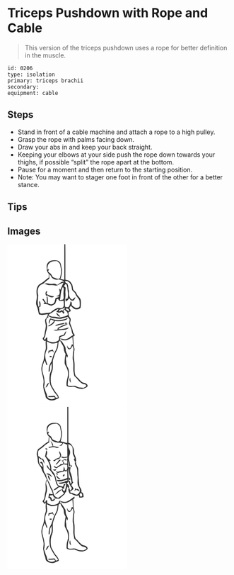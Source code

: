 # Triceps Pushdown with Rope and Cable
> This version of the triceps pushdown uses a rope for better definition in the muscle.

``` 
id: 0206 
type: isolation 
primary: triceps brachii 
secondary:  
equipment: cable 
``` 

## Steps

 - Stand in front of a cable machine and attach a rope to a high pulley.
 - Grasp the rope with palms facing down.
 - Draw your abs in and keep your back straight.
 - Keeping your elbows at your side push the rope down towards your thighs, if possible “split” the rope apart at the bottom.
 - Pause for a moment and then return to the starting position.
 - Note: You may want to stager one foot in front of the other for a better stance.

## Tips


## Images

<svg width="203pt" height="275pt" viewBox="0 0 203 275" xmlns="http://www.w3.org/2000/svg">
  <g fill="#FFF">
    <path d="M0 0h96.63c-.06 20.05.09 40.11-.08 60.16-2.21-.46-4.4-.98-6.57-1.59 1.83-4.29 2.43-8.98 2.8-13.59-.23-3.78-1.55-7.39-2.12-11.13-.61-3.59-4.07-6.24-7.6-6.47-4.82-.49-10.57-.47-13.97 3.57-3.39 3.48-2.63 8.67-2 13.03.23 2.48 1.84 4.45 3.25 6.38-.05 1.98-.09 3.96-.11 5.94-4.86 3.12-8.52 7.9-13.91 10.21-7.02 3.45-7.65 12.7-6.52 19.51 1.37 5.91-2.96 11.87-.35 17.63 2.25 4.7 2.59 9.95 4.04 14.89 4.76 2.22 10.17.39 15.08-.25.03 3.86-2.84 6.54-4.56 9.7-.45 3.71 1.35 7.24 1.14 10.96-.2 4.8-2.05 9.35-2.29 14.16-.04 2.61-2.07 4.48-3.09 6.73.96 1.99 2.98 5.42 5.51 3.36-1.23 5.65 1.2 11.56-1.08 17.03-1.72 4.71-1.63 9.78-2.41 14.68-1.42 5.32-3.93 10.45-4.14 16.04.11 8.18 4.75 15.8 3.53 24.09-1.11 6.39.53 12.92 2.8 18.88.91 2.44.4 5.71 2.93 7.25 4.2 3.85 10.87 4.17 15.68 1.31 1.65-.66 3.28-1.36 4.87-2.13-.59-5.96-6-9.38-8.51-14.41-1.92-3.53-4.61-6.83-5.04-10.97-.9-6.49-.55-13.39 1.9-19.53 2.89-6.84-.25-14.52 2.18-21.48 1.52-4.59 2.77-9.37 5.36-13.51 2.66-4.38 3.03-9.64 3.3-14.62.86-.95 1.71-1.9 2.57-2.84 1.66 3.94 4.6 7.21 6.16 11.16.33 4.18 1.04 8.33 3.4 11.91-1.16 5.15-1.9 10.45-1.59 15.74 1.29 4.57 4.7 8.31 5.32 13.11 2.04 8.39-3.46 16.26-2.04 24.69 2.89 1.84 6.27 2.55 9.64 1.75 5.02-1.17 8.85 3.59 13.84 3.19 3.65.94 7.19-.61 10.31-2.38 1.48-.89 2.73-3.2 1.07-4.53-1.11-2-3.26-2.82-5.41-3.14-3.82-.63-6.33-3.84-8.78-6.53-1.71-1.98-3.91-3.48-5.58-5.49-2.94-8.13-.52-16.93-2.13-25.28-1.21-5.99-.98-12.23.33-18.19.65-3.03-1.52-5.72-1.48-8.72.06-4.67-.15-9.34-.86-13.95.88-.46 1.76-.91 2.64-1.36-.06-.57-.19-1.69-.25-2.25-1.2-1.46-2.44-2.99-2.62-4.94-.72-4.98-3.36-9.36-4.77-14.13-.07-2.56 1.55-5.05.79-7.64-.7-1.58-1.95-2.83-2.79-4.33-.71-2.09-.62-4.35-.75-6.52 1.3-.69 2.61-1.36 3.85-2.14-.06-1.9-1.58-3.33-2.44-4.92.79-1.35 1.58-2.7 2.36-4.05 2.65 2.23 4.77 5.66 8.54 5.98 2.93.79 6.31-.45 8.24-2.73.47-4.67.77-9.5-.08-14.13-1.87-3.53-5.41-5.89-6.9-9.67-.98-2.74-3.51-4.29-5.37-6.35-1.15-3.36-.67-7.24-2.72-10.29-1.33-1.89-2.72-3.86-4.69-5.13-1.92-.91-4.06-1.15-6.08-1.69-.08-20.02.15-40.03-.11-60.04H203v275H0V0z"/>
    <path d="M71.48 31.6c3.5-3.1 8.43-3.13 12.84-3.01 2.2 1.79 4.83 3.63 5.3 6.66.6 4.22 2.17 8.43 1.44 12.75-.45 3.22-1 6.45-2.13 9.51-.73.32-2.2.96-2.93 1.27-2.87-.96-5.83-1.76-8.52-3.16-1.83-1.33-2.31-3.66-3.53-5.43-1.65-1.3-3.4-2.47-4.9-3.95.16-1.38 2.02-3 .94-4.32-.53.18-1.59.54-2.12.73.01-3.9.29-8.42 3.61-11.05z"/>
    <path d="M71.16 50.42c2.38 1.63 2.9 4.68 4.8 6.7 3.18 2.2 7.22 3.92 11.04 2.34 3.54.99 7.3 1.81 10.33 3.98-5.5-1.51-8.8 3.34-13.06 5.51-1.97-1.92-4.63-2.67-7.3-1.95-4.66.98-9.69-2.47-14.02.13 2.03.4 4.03.94 5.88 1.89 4.41.57 9.09-.48 13.29 1.16 1.5-.42 3.15-.57 4.43-1.56 2.62-1.99 5.93-2.65 8.87-4.01-2.27 3.88-3.49 8.27-5.41 12.32-.54-.53-1.62-1.59-2.16-2.11-.04 3.06 1.63 6.03.51 9.09-.09 2.98-3.61 3.02-5.62 4.11 1.92.09 3.84.22 5.75.38-1.97 1.49-4.43 2.02-6.76 2.68-1.25 3.43-1.01 8.21-4.85 9.92-2.92 1.74-5.99-.06-8.59-1.49.79-3.76.34-7.64-.53-11.34-1.12.44-1.44 1.31-.97 2.62.07 3.17.88 6.61-.77 9.53-1.48-2.86-2.95-5.76-5.19-8.12-.49.42-.98.83-1.47 1.25 1.44 1.68 2.74 3.48 3.76 5.46-.47.56-1.41 1.67-1.88 2.23 2.24.17 4.51.13 6.74.48 2.24.95 4.45 1.97 6.83 2.52 2.01-1.08 4.26-1.79 6.05-3.22 1.07-1.62 1.5-3.54 1.88-5.42h.98c-.2-.48-.58-1.42-.77-1.89.81-.3 2.45-.9 3.26-1.2.39 1.02.83 2.01 1.35 2.97 2.59.58 5.27.32 7.9.23-.14 3.88 1.83 9.1-1.93 11.82-2.76 2.31-6.33-.95-9.26.79-3.96 1.73-7.81 3.91-10.83 7.06-5.45 1.04-11 1.42-16.49 2.18-3.9-1.76-2.38-7.18-3.6-10.54.88-.54 1.8-1.02 2.72-1.48.24-3.29.75-7.08-2.08-9.46-.68 3.37 2.07 7.18-.94 9.9-3.1-6.14-.8-13.3-.83-19.81-1.44-4.23-1.33-8.89.66-12.93 1.39-3.87 5.52-5.36 8.91-6.99 2.46-3.48 6.53-5.21 9.43-8.25-.03-2.5-.06-4.99-.06-7.48m-5.07 37.34c.39-.51.79-1.03 1.19-1.54 3.44 2.11 8.35 5.91 12 2.12-4.58-.57-9.4-1.72-13.24-4.26.71-1.63 1.25-3.33 1.54-5.09-3.86 1.39-3.28 5.93-1.49 8.77z"/>
    <path d="M98.11 62.16c4.88-.43 8.2 3.41 10.15 7.37.89 2.71.9 5.64 1.78 8.36 1.67 2.25 4.49 3.61 5.43 6.38 1.23 4.21 5.11 6.8 6.8 10.75.53 3.47.66 7.07.22 10.56-1.91 2.44-5.73 2.83-8.33 1.3-1.75-1.05-3.3-2.4-4.92-3.63-.07-2.3.57-5.49-2.26-6.4.1 3.2-1.29 6.06-2.57 8.91-2.19 1.3-4.6.7-6.81-.21.35-4.36-.55-8.77.31-13.09.55-3.13.92-6.32.54-9.49-.46-3.26.73-6.5.27-9.76-.87-.77-1.78-1.49-2.74-2.15.88-1.3 1.34-3.06 2.87-3.79 2.27.55 2.11 3.46 2.76 5.26.53 6.47 2.23 13.08.44 19.5-.85.08-2.56.25-3.41.34.06 1.5.11 3.01.16 4.52 2.4-1.36 4.67-3.03 5.78-5.65 1.81 2.48 4.12 4.88 7.52 4.14 1.27-1.81 3.18-3.4 3.19-5.81-1.94 1.2-3.6 2.77-5.3 4.28-5.24-2.83-6.4-9.4-5.39-14.8-2-4.12-.66-9.02-3.24-12.99-2.34-.14-3.4-1.57-3.25-3.9zM94.07 72.44c2.71 2.52.96 6.29 1.11 9.48-.46 3.87 1.26 7.95-.65 11.59-1.8.34-3.59.76-5.38 1.17 1.67-7.4.99-15.48 4.92-22.24zM88.69 110.67c3.31-.77 6.45-2.04 9.28-3.93-.54 1.27-1.18 2.51-1.6 3.83 3.16 2.18 7.14 4.82 5.97 9.34-3.94 2.66-8.8 3.05-13.34 4-3.7-.07-7.27-1.46-11.01-1.3-3.16.28-5.82-1.61-8.63-2.69 2.47-2.22 5.7-3.3 8.21-5.47 2.62-2.19 5.69-3.75 8.85-5.03-.39 2.14-1.58 3.56-3.58 4.26 2.74 2.41 6.79 2.76 9.62.31.9 1.28 1.78 2.57 2.59 3.91a574.9 574.9 0 0 0 1.9-3.38c-.37 0-1.1-.01-1.46-.01-.16-1.79-.31-3.58-.52-5.37-.31.96-.94 2.88-1.26 3.84l-1.62-1.81c-1.37 1.46-2.95 2.73-5.08 2.61.52-1.06 1.01-2.14 1.68-3.11m-5.74 4.92c.2 3.61 3.29 7.22 7.1 7.07-2.37-2.36-4.67-4.78-7.1-7.07z"/>
    <path d="M99.35 108.76c.51-.03 1.54-.09 2.06-.13 2.25.8 4.3 2.52 2.99 5.14-1.66-1.18-3.34-2.31-5.04-3.42 0-.4-.01-1.19-.01-1.59zM92 125.81c3.43-.99 6.94-1.74 10.3-2.98 1.03 1.4 2.33 2.63 3.11 4.2.54 2.37-.71 4.64-.93 6.97.79 2.6 2.11 5.01 3.1 7.54 1.91 3.91 1.05 8.86 4.39 12.09-4.11 1.5-6.85 5.29-11.05 6.6-3.88 1.8-7.9-.56-11.83-.81.66-3.79 4.79-3.59 7.54-4.87 1.76-2.17 2.68-4.91 3.21-7.62-1.93 1.74-3.22 4.02-4.28 6.37-2.45.51-4.95.99-7.17 2.22-1.34 2.3.22 5.86-2.21 7.68-5.53 4.04-12.95 3.18-18.56-.24-.01-1.78.03-3.56.01-5.34-2.52.04-2.77 2.78-3.84 4.48l-1.8-2.4c2.52-3.46 2.74-7.75 3.58-11.78 2.3-5.34 2-11.48.37-16.96-.77-2.28.59-4.49 1.2-6.62.6-.02 1.8-.05 2.4-.07-.12-.73-.35-2.19-.46-2.91 2.72 1.58 5.48 3.54 8.79 3.44 4.74-.02 9.39 2.28 14.13 1.01m-4.93 2.67c-5 .31-9.71-1.56-14.45-2.82-1.38 2.92-3.59 6.29-1.63 9.47.51-2.73 1.29-5.4 2.53-7.89 1.88.69 3.75 1.4 5.59 2.21-1.84 4.19-5.79 6.53-9.72 8.42.17.33.52.99.69 1.31 4.23-2.01 9.35-4.14 10.27-9.35 6.56 1.17 13.38.41 19.55-2.08 1.41-.54 1.88-2.15 2.75-3.22-4.7 2.72-10.22 3.69-15.58 3.95m-3.76 7.91c-1.06.34-1.65 1.35-2.43 2.07 4.97-.92 9.74-2.83 14.8-3.19.28-.52.84-1.54 1.12-2.05-4.58.65-9.14 1.58-13.49 3.17m13.86-2.19c1.3.53 3.72.79 4.52-.53-1.01-.95-4.66-1.44-4.52.53m-11.64 7.43c-.23.95-.45 1.91-.66 2.87-2.18.13-4.35.36-6.5.69 3.86 2.46 8.4-.13 12.57-.05 4.54-.44 10.42.3 13.28-4.09-5.76 1.91-12.02 2.82-17.97 2.73 4.12-4.84 11.59-4.9 16.31-9.01-6.16.88-11.66 3.91-17.03 6.86z"/>
    <path d="M89.79 160.04c6.34 5.46 15.15 1.33 20.6-3.36.41 4.39.6 8.8.66 13.21-.44-.11-1.34-.33-1.79-.43-.8 2.39-1.14 5.39-3.4 6.92-2.76-.53-3.73-3.41-4.95-5.56.49 2.54.78 6.61 4.05 7.01 3.03-.35 4.16-3.52 5.57-5.73 2.42 3.6 1.67 7.85.59 11.75.06 4.41-1.03 8.89.15 13.23 1.44 5.91.26 12.03.79 18.01.43 2.72 1.07 5.41 1.5 8.13 6.15 4.78 9.87 13.88 18.74 13.96.66.9 1.46 1.72 1.83 2.8-1.58 1.14-3.19 2.31-5.04 2.97-2.67.01-5.33-.34-7.98-.6-3.15-1.37-6.28-3.26-9.88-2.58-2.88-.17-7.13 1.53-8.83-1.64.23-4.31.03-8.88 1.91-12.87-.36-5.72 1.15-12.03-2.04-17.19-2.41-3.62-2.19-8.08-2.92-12.2-.45-2.49.15-4.95 1.17-7.21l.77 3.47c.35-.8 1.07-2.4 1.42-3.2-1.2-3.65-3.86-6.89-3.74-10.91.16-4.26-2.74-7.59-4.82-11.02-1.16-1.99-2.85-3.6-4.95-4.57l.59-2.39m18.09 74.26c-.64-2.77-1.08-5.57-1.31-8.4-2.01 2.67-1.32 6.41 1.31 8.4zM66.77 164.54c2.67 1.16 5.17 2.84 8.06 3.41 3.55.29 7.02-.75 10.45-1.52-.52 4.3-1.07 8.75-3.03 12.67-3.8 5.85-5.32 12.76-7.5 19.31-3.62 5.21-5.37 11.7-4.51 18.01 2.26-1.37 1.47-4.31 1.82-6.5-.03-3.03 1.32-5.83 2.78-8.4.19 2.81.58 5.63.31 8.45-.33 3.91-2.91 7.18-3.35 11.06-.83 6.62-.73 13.72 2.21 19.85 2 3.14 3.69 6.48 5.65 9.65 2.52 2.6 4.68 5.52 6.46 8.68-1.29.32-2.57.63-3.85.95-.94-1.23-1.2-3.82-3.22-3.66-3.03.4-6.07.69-9.12.46-.15.39-.44 1.16-.59 1.55 3.33.32 6.65.29 9.97-.17.44.5 1.32 1.48 1.76 1.98-3.45 2.81-8.75 2.76-12-.35-2.16-1.75-1.58-4.83-2.7-7.13-1.8-3.83-2.77-7.96-4.32-11.88 2.37-7.68.31-15.61-1.85-23.05-2.51-7.18-.03-14.86 3.21-21.36.98 2.55 1.88 5.13 2.7 7.75.43.03 1.29.09 1.72.13-1.81-6.57-5.19-13.48-3.05-20.37.57-2.45 1.84-4.66 2.47-7.09.32-4.15-.51-8.28-.48-12.43m3.33 15.49c-.55 1.7-.94 3.55 0 5.19.22-.83.65-2.49.87-3.32 1.8-.44 3.59-.89 5.41-1.24.78.89 1.56 1.82 2.38 2.7-.5-1.79-1.17-3.52-1.82-5.25-2.14 1.09-4.49 1.53-6.84 1.92m1.69 11.03c.83-.02 2.5-.05 3.33-.07.12-.37.37-1.12.49-1.49-1.28-.21-2.56-.41-3.84-.61.01.72.01 1.45.02 2.17m-7.03 51.6c3.34-1.48 4.33-5.19 5.99-8.12-3.62.81-4.61 5.17-5.99 8.12z"/>
  </g>
  <g fill="#333">
    <path d="M96.63 0h1.64c.26 20.01.03 40.02.11 60.04 2.02.54 4.16.78 6.08 1.69 1.97 1.27 3.36 3.24 4.69 5.13 2.05 3.05 1.57 6.93 2.72 10.29 1.86 2.06 4.39 3.61 5.37 6.35 1.49 3.78 5.03 6.14 6.9 9.67.85 4.63.55 9.46.08 14.13-1.93 2.28-5.31 3.52-8.24 2.73-3.77-.32-5.89-3.75-8.54-5.98-.78 1.35-1.57 2.7-2.36 4.05.86 1.59 2.38 3.02 2.44 4.92-1.24.78-2.55 1.45-3.85 2.14.13 2.17.04 4.43.75 6.52.84 1.5 2.09 2.75 2.79 4.33.76 2.59-.86 5.08-.79 7.64 1.41 4.77 4.05 9.15 4.77 14.13.18 1.95 1.42 3.48 2.62 4.94.06.56.19 1.68.25 2.25-.88.45-1.76.9-2.64 1.36.71 4.61.92 9.28.86 13.95-.04 3 2.13 5.69 1.48 8.72-1.31 5.96-1.54 12.2-.33 18.19 1.61 8.35-.81 17.15 2.13 25.28 1.67 2.01 3.87 3.51 5.58 5.49 2.45 2.69 4.96 5.9 8.78 6.53 2.15.32 4.3 1.14 5.41 3.14 1.66 1.33.41 3.64-1.07 4.53-3.12 1.77-6.66 3.32-10.31 2.38-4.99.4-8.82-4.36-13.84-3.19-3.37.8-6.75.09-9.64-1.75-1.42-8.43 4.08-16.3 2.04-24.69-.62-4.8-4.03-8.54-5.32-13.11-.31-5.29.43-10.59 1.59-15.74-2.36-3.58-3.07-7.73-3.4-11.91-1.56-3.95-4.5-7.22-6.16-11.16-.86.94-1.71 1.89-2.57 2.84-.27 4.98-.64 10.24-3.3 14.62-2.59 4.14-3.84 8.92-5.36 13.51-2.43 6.96.71 14.64-2.18 21.48-2.45 6.14-2.8 13.04-1.9 19.53.43 4.14 3.12 7.44 5.04 10.97 2.51 5.03 7.92 8.45 8.51 14.41-1.59.77-3.22 1.47-4.87 2.13-4.81 2.86-11.48 2.54-15.68-1.31-2.53-1.54-2.02-4.81-2.93-7.25-2.27-5.96-3.91-12.49-2.8-18.88 1.22-8.29-3.42-15.91-3.53-24.09.21-5.59 2.72-10.72 4.14-16.04.78-4.9.69-9.97 2.41-14.68 2.28-5.47-.15-11.38 1.08-17.03-2.53 2.06-4.55-1.37-5.51-3.36 1.02-2.25 3.05-4.12 3.09-6.73.24-4.81 2.09-9.36 2.29-14.16.21-3.72-1.59-7.25-1.14-10.96 1.72-3.16 4.59-5.84 4.56-9.7-4.91.64-10.32 2.47-15.08.25-1.45-4.94-1.79-10.19-4.04-14.89-2.61-5.76 1.72-11.72.35-17.63-1.13-6.81-.5-16.06 6.52-19.51 5.39-2.31 9.05-7.09 13.91-10.21.02-1.98.06-3.96.11-5.94-1.41-1.93-3.02-3.9-3.25-6.38-.63-4.36-1.39-9.55 2-13.03 3.4-4.04 9.15-4.06 13.97-3.57 3.53.23 6.99 2.88 7.6 6.47.57 3.74 1.89 7.35 2.12 11.13-.37 4.61-.97 9.3-2.8 13.59 2.17.61 4.36 1.13 6.57 1.59.17-20.05.02-40.11.08-60.16M71.48 31.6c-3.32 2.63-3.6 7.15-3.61 11.05.53-.19 1.59-.55 2.12-.73 1.08 1.32-.78 2.94-.94 4.32 1.5 1.48 3.25 2.65 4.9 3.95 1.22 1.77 1.7 4.1 3.53 5.43 2.69 1.4 5.65 2.2 8.52 3.16.73-.31 2.2-.95 2.93-1.27 1.13-3.06 1.68-6.29 2.13-9.51.73-4.32-.84-8.53-1.44-12.75-.47-3.03-3.1-4.87-5.3-6.66-4.41-.12-9.34-.09-12.84 3.01m-.32 18.82c0 2.49.03 4.98.06 7.48-2.9 3.04-6.97 4.77-9.43 8.25-3.39 1.63-7.52 3.12-8.91 6.99-1.99 4.04-2.1 8.7-.66 12.93.03 6.51-2.27 13.67.83 19.81 3.01-2.72.26-6.53.94-9.9 2.83 2.38 2.32 6.17 2.08 9.46-.92.46-1.84.94-2.72 1.48 1.22 3.36-.3 8.78 3.6 10.54 5.49-.76 11.04-1.14 16.49-2.18 3.02-3.15 6.87-5.33 10.83-7.06 2.93-1.74 6.5 1.52 9.26-.79 3.76-2.72 1.79-7.94 1.93-11.82-2.63.09-5.31.35-7.9-.23-.52-.96-.96-1.95-1.35-2.97-.81.3-2.45.9-3.26 1.2.19.47.57 1.41.77 1.89h-.98c-.38 1.88-.81 3.8-1.88 5.42-1.79 1.43-4.04 2.14-6.05 3.22-2.38-.55-4.59-1.57-6.83-2.52-2.23-.35-4.5-.31-6.74-.48.47-.56 1.41-1.67 1.88-2.23-1.02-1.98-2.32-3.78-3.76-5.46.49-.42.98-.83 1.47-1.25 2.24 2.36 3.71 5.26 5.19 8.12 1.65-2.92.84-6.36.77-9.53-.47-1.31-.15-2.18.97-2.62.87 3.7 1.32 7.58.53 11.34 2.6 1.43 5.67 3.23 8.59 1.49 3.84-1.71 3.6-6.49 4.85-9.92 2.33-.66 4.79-1.19 6.76-2.68-1.91-.16-3.83-.29-5.75-.38 2.01-1.09 5.53-1.13 5.62-4.11 1.12-3.06-.55-6.03-.51-9.09.54.52 1.62 1.58 2.16 2.11 1.92-4.05 3.14-8.44 5.41-12.32-2.94 1.36-6.25 2.02-8.87 4.01-1.28.99-2.93 1.14-4.43 1.56-4.2-1.64-8.88-.59-13.29-1.16-1.85-.95-3.85-1.49-5.88-1.89 4.33-2.6 9.36.85 14.02-.13 2.67-.72 5.33.03 7.3 1.95 4.26-2.17 7.56-7.02 13.06-5.51-3.03-2.17-6.79-2.99-10.33-3.98-3.82 1.58-7.86-.14-11.04-2.34-1.9-2.02-2.42-5.07-4.8-6.7m26.95 11.74c-.15 2.33.91 3.76 3.25 3.9 2.58 3.97 1.24 8.87 3.24 12.99-1.01 5.4.15 11.97 5.39 14.8 1.7-1.51 3.36-3.08 5.3-4.28-.01 2.41-1.92 4-3.19 5.81-3.4.74-5.71-1.66-7.52-4.14-1.11 2.62-3.38 4.29-5.78 5.65-.05-1.51-.1-3.02-.16-4.52.85-.09 2.56-.26 3.41-.34 1.79-6.42.09-13.03-.44-19.5-.65-1.8-.49-4.71-2.76-5.26-1.53.73-1.99 2.49-2.87 3.79.96.66 1.87 1.38 2.74 2.15.46 3.26-.73 6.5-.27 9.76.38 3.17.01 6.36-.54 9.49-.86 4.32.04 8.73-.31 13.09 2.21.91 4.62 1.51 6.81.21 1.28-2.85 2.67-5.71 2.57-8.91 2.83.91 2.19 4.1 2.26 6.4 1.62 1.23 3.17 2.58 4.92 3.63 2.6 1.53 6.42 1.14 8.33-1.3.44-3.49.31-7.09-.22-10.56-1.69-3.95-5.57-6.54-6.8-10.75-.94-2.77-3.76-4.13-5.43-6.38-.88-2.72-.89-5.65-1.78-8.36-1.95-3.96-5.27-7.8-10.15-7.37m-4.04 10.28c-3.93 6.76-3.25 14.84-4.92 22.24 1.79-.41 3.58-.83 5.38-1.17 1.91-3.64.19-7.72.65-11.59-.15-3.19 1.6-6.96-1.11-9.48m-5.38 38.23c-.67.97-1.16 2.05-1.68 3.11 2.13.12 3.71-1.15 5.08-2.61l1.62 1.81c.32-.96.95-2.88 1.26-3.84.21 1.79.36 3.58.52 5.37.36 0 1.09.01 1.46.01a574.9 574.9 0 0 1-1.9 3.38c-.81-1.34-1.69-2.63-2.59-3.91-2.83 2.45-6.88 2.1-9.62-.31 2-.7 3.19-2.12 3.58-4.26-3.16 1.28-6.23 2.84-8.85 5.03-2.51 2.17-5.74 3.25-8.21 5.47 2.81 1.08 5.47 2.97 8.63 2.69 3.74-.16 7.31 1.23 11.01 1.3 4.54-.95 9.4-1.34 13.34-4 1.17-4.52-2.81-7.16-5.97-9.34.42-1.32 1.06-2.56 1.6-3.83-2.83 1.89-5.97 3.16-9.28 3.93m10.66-1.91c0 .4.01 1.19.01 1.59 1.7 1.11 3.38 2.24 5.04 3.42 1.31-2.62-.74-4.34-2.99-5.14-.52.04-1.55.1-2.06.13M92 125.81c-4.74 1.27-9.39-1.03-14.13-1.01-3.31.1-6.07-1.86-8.79-3.44.11.72.34 2.18.46 2.91-.6.02-1.8.05-2.4.07-.61 2.13-1.97 4.34-1.2 6.62 1.63 5.48 1.93 11.62-.37 16.96-.84 4.03-1.06 8.32-3.58 11.78l1.8 2.4c1.07-1.7 1.32-4.44 3.84-4.48.02 1.78-.02 3.56-.01 5.34 5.61 3.42 13.03 4.28 18.56.24 2.43-1.82.87-5.38 2.21-7.68 2.22-1.23 4.72-1.71 7.17-2.22 1.06-2.35 2.35-4.63 4.28-6.37-.53 2.71-1.45 5.45-3.21 7.62-2.75 1.28-6.88 1.08-7.54 4.87 3.93.25 7.95 2.61 11.83.81 4.2-1.31 6.94-5.1 11.05-6.6-3.34-3.23-2.48-8.18-4.39-12.09-.99-2.53-2.31-4.94-3.1-7.54.22-2.33 1.47-4.6.93-6.97-.78-1.57-2.08-2.8-3.11-4.2-3.36 1.24-6.87 1.99-10.3 2.98m-2.21 34.23l-.59 2.39c2.1.97 3.79 2.58 4.95 4.57 2.08 3.43 4.98 6.76 4.82 11.02-.12 4.02 2.54 7.26 3.74 10.91-.35.8-1.07 2.4-1.42 3.2l-.77-3.47c-1.02 2.26-1.62 4.72-1.17 7.21.73 4.12.51 8.58 2.92 12.2 3.19 5.16 1.68 11.47 2.04 17.19-1.88 3.99-1.68 8.56-1.91 12.87 1.7 3.17 5.95 1.47 8.83 1.64 3.6-.68 6.73 1.21 9.88 2.58 2.65.26 5.31.61 7.98.6 1.85-.66 3.46-1.83 5.04-2.97-.37-1.08-1.17-1.9-1.83-2.8-8.87-.08-12.59-9.18-18.74-13.96-.43-2.72-1.07-5.41-1.5-8.13-.53-5.98.65-12.1-.79-18.01-1.18-4.34-.09-8.82-.15-13.23 1.08-3.9 1.83-8.15-.59-11.75-1.41 2.21-2.54 5.38-5.57 5.73-3.27-.4-3.56-4.47-4.05-7.01 1.22 2.15 2.19 5.03 4.95 5.56 2.26-1.53 2.6-4.53 3.4-6.92.45.1 1.35.32 1.79.43-.06-4.41-.25-8.82-.66-13.21-5.45 4.69-14.26 8.82-20.6 3.36m-23.02 4.5c-.03 4.15.8 8.28.48 12.43-.63 2.43-1.9 4.64-2.47 7.09-2.14 6.89 1.24 13.8 3.05 20.37-.43-.04-1.29-.1-1.72-.13-.82-2.62-1.72-5.2-2.7-7.75-3.24 6.5-5.72 14.18-3.21 21.36 2.16 7.44 4.22 15.37 1.85 23.05 1.55 3.92 2.52 8.05 4.32 11.88 1.12 2.3.54 5.38 2.7 7.13 3.25 3.11 8.55 3.16 12 .35-.44-.5-1.32-1.48-1.76-1.98-3.32.46-6.64.49-9.97.17.15-.39.44-1.16.59-1.55 3.05.23 6.09-.06 9.12-.46 2.02-.16 2.28 2.43 3.22 3.66 1.28-.32 2.56-.63 3.85-.95a42.227 42.227 0 0 0-6.46-8.68c-1.96-3.17-3.65-6.51-5.65-9.65-2.94-6.13-3.04-13.23-2.21-19.85.44-3.88 3.02-7.15 3.35-11.06.27-2.82-.12-5.64-.31-8.45-1.46 2.57-2.81 5.37-2.78 8.4-.35 2.19.44 5.13-1.82 6.5-.86-6.31.89-12.8 4.51-18.01 2.18-6.55 3.7-13.46 7.5-19.31 1.96-3.92 2.51-8.37 3.03-12.67-3.43.77-6.9 1.81-10.45 1.52-2.89-.57-5.39-2.25-8.06-3.41z"/>
    <path d="M66.09 87.76c-1.79-2.84-2.37-7.38 1.49-8.77-.29 1.76-.83 3.46-1.54 5.09 3.84 2.54 8.66 3.69 13.24 4.26-3.65 3.79-8.56-.01-12-2.12-.4.51-.8 1.03-1.19 1.54zM82.95 115.59c2.43 2.29 4.73 4.71 7.1 7.07-3.81.15-6.9-3.46-7.1-7.07zM87.07 128.48c5.36-.26 10.88-1.23 15.58-3.95-.87 1.07-1.34 2.68-2.75 3.22-6.17 2.49-12.99 3.25-19.55 2.08-.92 5.21-6.04 7.34-10.27 9.35-.17-.32-.52-.98-.69-1.31 3.93-1.89 7.88-4.23 9.72-8.42-1.84-.81-3.71-1.52-5.59-2.21-1.24 2.49-2.02 5.16-2.53 7.89-1.96-3.18.25-6.55 1.63-9.47 4.74 1.26 9.45 3.13 14.45 2.82zM83.31 136.39c4.35-1.59 8.91-2.52 13.49-3.17-.28.51-.84 1.53-1.12 2.05-5.06.36-9.83 2.27-14.8 3.19.78-.72 1.37-1.73 2.43-2.07zM97.17 134.2c-.14-1.97 3.51-1.48 4.52-.53-.8 1.32-3.22 1.06-4.52.53zM85.53 141.63c5.37-2.95 10.87-5.98 17.03-6.86-4.72 4.11-12.19 4.17-16.31 9.01 5.95.09 12.21-.82 17.97-2.73-2.86 4.39-8.74 3.65-13.28 4.09-4.17-.08-8.71 2.51-12.57.05 2.15-.33 4.32-.56 6.5-.69.21-.96.43-1.92.66-2.87zM70.1 180.03c2.35-.39 4.7-.83 6.84-1.92.65 1.73 1.32 3.46 1.82 5.25-.82-.88-1.6-1.81-2.38-2.7-1.82.35-3.61.8-5.41 1.24-.22.83-.65 2.49-.87 3.32-.94-1.64-.55-3.49 0-5.19zM71.79 191.06c-.01-.72-.01-1.45-.02-2.17 1.28.2 2.56.4 3.84.61-.12.37-.37 1.12-.49 1.49-.83.02-2.5.05-3.33.07zM107.88 234.3c-2.63-1.99-3.32-5.73-1.31-8.4.23 2.83.67 5.63 1.31 8.4zM64.76 242.66c1.38-2.95 2.37-7.31 5.99-8.12-1.66 2.93-2.65 6.64-5.99 8.12z"/>
  </g>
</svg>

<svg width="203pt" height="275pt" viewBox="0 0 203 275" xmlns="http://www.w3.org/2000/svg">
  <g fill="#FFF">
    <path d="M0 0h101.64c-.03 20.37.03 40.74-.04 61.11-3.84-.5-7.44-1.96-11.21-2.74 1.13-4.38 2.06-8.85 2.4-13.37-.24-3.79-1.63-7.39-2.15-11.14-.58-3.6-4.09-6.25-7.62-6.47-4.82-.45-10.56-.47-13.95 3.59-3.63 3.8-2.43 9.42-1.82 14.08.23 2.17 2 3.63 3.22 5.27-.24 2.84-.59 5.68-1.02 8.5-6.46 3.3-11.15 9.01-17.42 12.61-1.49 3.57-3.06 7.55-1.68 11.43 1.55 4.1.68 8.61 2.06 12.74 1.14 3.36 4.34 5.51 5.36 8.93.98 2.75 2.07 5.49 3.76 7.89 2.28 3.27 3.23 7.22 5.48 10.51-4.58 6.52-.43 14.51-2.65 21.59-.74 2.81-1.27 5.67-1.48 8.57-.04 2.81-2.27 4.84-3.32 7.3 1.26 1.29 2.51 2.6 3.75 3.92.8-.69 1.61-1.37 2.4-2.07-1.24 3.85-.76 7.92-.43 11.87.36 3.45-1.53 6.55-2.11 9.87-1.03 4.54-.47 9.37-2.2 13.76-1.4 4.09-2.91 8.23-3.3 12.56-.16 6.79 3.07 13.06 3.63 19.77.49 3.59-.67 7.14-.57 10.71 1.02 3.64.79 7.59 2.52 11.02 1.3 2.43 1.19 5.26 2.1 7.79 4.02 4.98 11.99 6.46 17.26 2.65 1.7-.34 3.31-1.01 4.75-1.99-.41-5.97-6.01-9.23-8.39-14.26-1.89-3.56-4.64-6.82-5.07-10.97-.93-6.72-.54-13.86 2.11-20.17 1.84-4.4.81-9.26.99-13.87-.28-5.58 2.33-10.66 3.94-15.85 1.08-3.22 3.61-5.78 4.33-9.16 1.08-3.53.88-7.29 1.76-10.85.85-.86 2.04-1.24 3.08-1.82.51 5.16 5.99 8.3 5.69 13.65-.14 3.34 1.5 6.25 3.02 9.09-1.23 5.16-1.87 10.48-1.61 15.79.57 2.14 1.68 4.09 2.71 6.04 3.34 5.67 3.85 12.74 1.88 18.97-1.27 4.11-1.69 8.42-1.29 12.71 3.89 3.17 8.75 1.54 13.23 1.72 4.62 2.28 9.67 3.97 14.89 3.33 2.82-1.24 7.07-1.89 7.58-5.59-1.31-3.19-4.47-4.47-7.67-4.85-5.3-2.32-8.14-7.87-12.7-11.26-3.47-8.11-.69-17.27-2.42-25.74-1.07-4.28-.75-8.71-.62-13.08.15-2.68 1.67-5.34.88-8.03-2.67-6.23-.71-13.15-2.22-19.65 2.19-.78 3.06-2.29 2.05-4.47-4.05 2.87-7.84 6.29-12.44 8.26-4.25 1.91-8.7-.47-12.89-1.32-.51 5.53-6.59 6.99-11.21 7.14-3.43.07-6.41-1.87-9.48-3.1-.03-1.7-.05-3.39-.05-5.09-.45.07-1.35.19-1.79.25-.59 1.4-1.2 2.8-1.82 4.19-.61-.88-1.21-1.77-1.82-2.66 2.56-3.56 2.7-7.97 3.7-12.07 2.1-5.28 1.82-11.27.16-16.63-1.11-2.51.8-4.84 1.6-7.11 1.69 5.03 4.16 9.74 6 14.7 1.93 2.82 3.17 6 3.71 9.38-2.19-.07-4.36-.42-6.41-1.21-.48 2.49-.91 4.98-1.26 7.5.73.12 2.18.36 2.91.49.71 1.7.68 4.4 2.9 4.88 2.4.56 4.32-1.6 6.01-2.93-2.02-.86-3.95.14-5.56 1.35-.46-2.72-1.12-5.51-4.38-5.72.28-.62.83-1.86 1.11-2.48 1.55-.09 3.09-.18 4.64-.28.82 2.51 2.36 4.89 5.34 4.63l-5.9 1.15c3.8.23 7.68-.31 11.45.39 2.95-2.98 6.35-5.45 9.46-8.25.09-.53.28-1.58.37-2.1.43-.26 1.3-.77 1.73-1.02.51-3.28.95-6.6 2.27-9.68.3.84.89 2.51 1.18 3.35.61-.82 1.22-1.63 1.84-2.44-.68-2.27-1.54-4.59-3.92-5.57.85-1.3 1.46-2.95 3.04-3.54 1.1 3.24 1.81 6.72 4.27 9.27 1.99 2.14.18 4.8-1.81 6.09-.55-1.59-1.08-3.19-1.57-4.79-.49.84-.97 1.68-1.46 2.53.05 3.21 1.43 6.04 3.49 8.43-.04-.38-.11-1.15-.15-1.53 4.61 2.31 9.45 5.06 14.8 3.39.07 1.21.13 2.42.2 3.64 2.59.46 5.18.1 7.57-.96-.28-3.02-.21-7.3-3.99-8.08 1.55-3.98-1.85-7.05-3.22-10.45-1.09-9.29-1.75-18.64-1.94-27.99.09-4.69-4.56-7.86-3.56-12.7l-2.3 1.23c.39 2.12.83 4.26 2.01 6.1 3.19 4.92 1.88 10.98 2.56 16.47.66 4.93-.42 9.93.43 14.84 1.09 3.65 4.38 6.81 3.53 10.87-.37 2.57-2.37 4.47-4.42 5.84-3.81-.2-6.94-3.23-10.88-3.14-.53-.66-1.05-1.32-1.58-1.98 2.52-1.03 4.56-2.83 6.36-4.82-.98-2.27-2.33-4.34-3.9-6.24 1.13-1.56 2.25-3.12 3.39-4.67-.35-.34-1.05-1.04-1.4-1.38.13-5.71-1.75-11.18-3.73-16.45-1.09-2.83 1.01-5.81.1-8.62-.4.29-1.2.89-1.6 1.18l-1.89-1.05c.16-3.55.02-7.11.25-10.66.9 3.49 1.14 7.08 1.15 10.66.47-.58 1.42-1.73 1.89-2.31-.36-4.45-2.21-8.65-2.44-13.12.2-3.13 2.63-5.76 2.22-9.01.44-3.03-1.61-5.43-2.67-8.05-.56-1.95-.26-4.01-.32-6 2.85.69 5.44 2.44 6.9 5.02.88 3.78.3 7.7.75 11.52.79 2.59 2.28 4.9 3.3 7.4-.39.48-1.18 1.46-1.57 1.94.74 1.66 1.49 3.31 2.23 4.98l1.68-2.13c-.15-3.71-.99-7.35-2.67-10.66-1.8-3.49-.22-7.69-1.94-11.21-1.85-3.78-3.97-8.4-8.67-9.04-.13-20.25.11-40.51-.13-60.76H203v275H0V0m107.13 98.33c-.46 1.38 1.15 3.21 2.43 3.57.58-1.41-.95-3.55-2.43-3.57m8 39.67c-.41 1.61-.9 3.19-1.34 4.8.93-.92 1.85-1.85 2.77-2.78 1.8.98 3.65 1.9 5.65 2.42-.07-2.57-3.24-4.06-5.36-2.83l.04-1.61h-1.76z"/>
    <path d="M71.42 31.63c3.52-3.16 8.49-3.21 12.94-3.04 2.18 1.78 4.76 3.6 5.27 6.57.53 4.26 2.24 8.47 1.45 12.81-.56 3.27-.82 6.67-2.33 9.67-.92.38-1.84.76-2.75 1.15-2.7-.87-5.43-1.69-8.01-2.86-2.28-1.13-2.74-3.85-4.04-5.78-1.71-1.24-3.49-2.38-4.91-3.96.22-1.4 2.06-2.99.92-4.35-.53.24-1.6.73-2.13.97.04-3.92.25-8.51 3.59-11.18z"/>
    <path d="M71.02 50.38c3.2 1.87 3.13 6.65 6.85 7.91 4.73 2.77 10.37 1.98 15.54 3.07-1.3 2.2-3.19 3.81-5.69 4.43 1.31-.06 2.63.03 3.92-.25 1.44-1.01 2.06-2.79 3.02-4.21 1.68.68 3.4 1.2 5.15 1.64-.16.5-.48 1.49-.64 1.98.62-.54 1.86-1.64 2.48-2.19-.38 7.13.17 14.28-.01 21.42-3.24.91-6.62 1.59-9.56-.53l-.63 1.64c3.19 2.29 6.89 1.33 10.34.29-.15 1.26.18 4.9-2.08 3.92-1.65-1.28-4.43-1.54-4.87 1.18-.72.01-2.15.04-2.87.05 1.86 1.52 3.67 3.87 1.97 6.25-1.26 0-2.53.01-3.79.02-.37.46-1.1 1.39-1.47 1.86-2.08.42-3.61 1.81-4.87 3.44-1.82-.61-3.47-1.6-5.09-2.62.09 3.15 3.31 3.6 5.71 4.15 1.3-2.55 4.37-2.61 6.16-4.57 1.8-.55 4.57-.53 4.85-3.01 1.26 2.17 4.1 1.09 6.1 1.62-.07 3.17.89 6.81-1.28 9.52-.71-.09-2.12-.26-2.83-.35.18-2.22-.78-4.21-1.76-6.13-.2 2.28-.12 4.63-.9 6.81-1.89 2.17-5.05.14-7.29 1.65-1.37 1-2.94.54-4.29-.22-.26.12-.79.38-1.05.5.51.31 1.54.92 2.06 1.22-.47.93-.96 1.85-1.41 2.79.74.51 2.21 1.51 2.95 2.01-.45-1.51-.92-3.02-1.41-4.52l1.76.77c3.35-2.2 7.81-.75 10.79-3.77l2.48 1.44c.54-.58 1.61-1.76 2.15-2.34.15 4.33.13 8.68.19 13.02-5.53 2.9-12.1 4.18-18.28 3.21.46.61 1.37 1.81 1.83 2.41 5.83 1.4 11.11-2.11 16.75-2.66-.14.79-.29 1.58-.45 2.37-.53-.18-1.57-.54-2.1-.72-.52.44-1.57 1.31-2.09 1.74-3.25 1.25-6.73 1.75-10.2 1.83.22.4.66 1.2.88 1.59 2.67.1 5.42.02 7.82-1.29 1.22-.91 2.45.11 3.46.77l.37-1.87c.24 4.88-.44 9.9-2.44 14.37-2 2.5-3.48-2.22-3.51-3.82.73.07 2.2.2 2.93.27-1.48-2.82.88-5.42 2-7.89-1.09-.62-2.13.07-3.03.68l-1.11 3.63c-2.76-.51-5.56-.93-8.1-2.17-3.96-5.31-3.24-12.21-6.1-17.97-1.32-3.18-3.91-5.56-5.98-8.24.64-5.35-1.17-10.45-3.52-15.16.73-.07 2.21-.21 2.95-.27-2.98-2.21-5.95-4.56-7.83-7.81 1.3-3.03 2.38-7.28.03-10.04-.95 3.41-.99 7.01-2.23 10.35 4.63 6.28 8.69 13.43 9.14 21.41-3.42-.68-3.22-4.91-5.85-6.63-.85 3.26 1.95 5.62 3.93 7.71 2.45 2.22 4.53 4.83 6.03 7.79 6.19 5.39 2.66 15.94 9.88 20.78-3.57 1.46-6.39 4.18-9.27 6.66 3.14-.2 5.89-1.76 8.04-3.99 1.64-1.84 4.17-1.19 6.34-1.18.98.95 1.44 2.08 1.38 3.39-5.38.62-9.56 4.77-12.43 9.11 4.08-2.64 7.58-6.05 11.59-8.8-.49 2.93 2.15 4.46 3.6 6.55-3.14 2.68-6.32 5.32-9.77 7.59-2.24-.75-4.88-1.19-6.11-3.47-2.41-2.87-2.25-6.82-3.68-10.13-1.01-1.9-2.55-3.54-3.11-5.65-1.41-6.72-7.02-11.81-7.76-18.73-.77-2.58-3.01-4.46-3.81-7.04-1.48-4.94.38-10.59-2.7-15.07-.97-1.62-4.43-1.1-3.27 1.19 3.49.56 3.47 4.39 4.21 7.12-2.06-1.69-4.57-3.18-5.57-5.79-1.25-3.37-1.27-7.01-1.3-10.56.85.79 1.69 1.6 2.57 2.36l.56.37 2.38.48c1.82 2.17 2.83 4.85 4.02 7.39.08-3.43-.77-6.76-3.12-9.33l-.33 1.25c-2.71-1.21-4.29-3.95-7.03-5.11-.22-3.04-1.01-6.38.51-9.21 2.8-3.37 7.02-5.09 9.98-8.28 2.34-2.46 5.54-3.74 8.22-5.74-.91-3.22.7-6.39 0-9.64m2.1 6.76c1.46 3.05 2.54 6.25 3.71 9.41-2.28.54-4.56 1.06-6.89 1.29l.48 1.64c3.72-.77 7.67-2.22 11.4-.65 1.93.91 4.28 1.1 5.71-.81-3.47.06-6.65-1.6-10.13-1.46 1.02-3.78-2.3-6.63-4.28-9.42m-8.56 13.2c-.58 1.71 3.2 2.8 3.48 1.05-.87-.8-2.32-1.44-3.48-1.05m22.91 4.77c.62 2.34 1.43 4.62 2.08 6.95-.4 1.24-.77 2.48-1.12 3.72-1.84.79-3.79 1.28-5.64 2.03-1.74 1.22-3.42 2.56-5.44 3.28.92.29 1.85.6 2.78.91 1.01-.9 2-1.82 2.99-2.74 2.23-.81 5.37-.83 6.48-3.33.85-1.8 2.26-3.79 1.26-5.84-.76-1.83-1.11-4.48-3.39-4.98m-2.2 18.29c-.8 1.74-3.33 2.33-3.09 4.54 3.88-1.67 5.26-5.82 8.62-8.06-2.64-1.81-4.43 1.56-5.53 3.52m-8.44 12.9c1.38.65 2.65 1.69 4.21 1.83.99-.59 1.49-1.62 1.98-2.6-2.06.29-4.13.54-6.19.77m-11.15 7.44c4.06.51 7.17 2.94 10.35 5.27-1.39-3.62-6.62-8.66-10.35-5.27m30.84.42c-1.43.19-3.14 2.09-2.12 3.47 1.45.6 3.89-2.86 2.12-3.47m-27.42 1.2c-1.4 3.75 1.92 7.05 3.94 9.87-.33-3.6-1.96-6.91-3.94-9.87m13.86.25c-.25 2.57 1.85 4.4 3.43 6.12 1.06.59 2.72 1.44 3.54.03-2.94-1.34-4.56-4.18-6.97-6.15z"/>
    <path d="M93.82 91.88A9.74 9.74 0 0 0 97 89.51c1.06 1.87 3.08 1.1 4.5.11.13 2.15.16 4.3.16 6.46-1.94-.11-3.87-.19-5.81-.27.46-1.77-.74-2.94-2.03-3.93zM104.61 122.14c-1.77-6.16-1.72-12.87.03-19.02.2 3.93-.49 8.01.93 11.78 1.26 4.66 3.33 9.13 3.37 14.04-.5.24-1.49.72-1.98.97-.26-1.39-.51-2.77-.75-4.15-1.01-.5-2.01-1-3.02-1.5.47-.71.94-1.41 1.42-2.12m1.89 1.64c.58-1.29-.02-2.96-.83-4.01-1.61.47-1.17 4.76.83 4.01zM122.54 147.98c.62-.91 1.25-1.81 1.88-2.71 2.24 1.45 2.94 3.73 2.34 6.27l-3.14.4c-.34-1.33-.7-2.65-1.08-3.96zM89.73 159.7c6.08 6.07 15.18 1.58 20.65-3 .51 4.4.65 8.83.63 13.26-.45-.12-1.35-.37-1.8-.5-.73 2.39-1.04 5.6-3.45 6.86-2.79-.52-3.72-3.51-4.9-5.68.47 2.61.8 6.76 4.15 7.2 3.03-.47 4.16-3.62 5.66-5.86.72 2.22 2.03 4.49 1.52 6.91-1.33 5.06-1.39 10.34-1.4 15.54 1.42 5.42 1.32 11.04 1.14 16.6-.29 4.12 1.08 8.07 1.61 12.12 4.24 3.53 7.3 8.25 11.57 11.72 2.8 2.48 7.98 1 9.23 5.25-1.78.96-3.47 2.11-5.34 2.89-2.65-.07-5.29-.44-7.94-.62-3.13-1.41-6.25-3.31-9.85-2.61-2.88-.16-7.2 1.56-8.83-1.69.32-4.26-.08-8.89 1.96-12.77-.46-5.8 1.17-12.2-2.16-17.39-2.41-3.56-2.06-8-2.85-12.04-.48-2.59.21-5.14 1.24-7.5l.57 3.6c3.17-2.29.32-5.69-.76-8.26-1.89-2.99-.97-6.66-2.13-9.84-1.92-3.73-4.21-7.29-6.99-10.44l.23-1.75c-.59.32-1.77.95-2.36 1.27l.6-3.27m18.25 74.44c-.79-2.67-1.29-5.41-1.44-8.19-1.94 2.55-1.41 6.54 1.44 8.19zM66.61 164.76c2.85.79 5.33 2.57 8.23 3.2 3.54.29 7-.77 10.41-1.59-.5 4.61-1.07 9.44-3.42 13.54-3.95 5.84-4.71 13.1-7.68 19.39a26.978 26.978 0 0 0-4.02 16.86c2.33-.55 1.49-3.4 1.85-5.13-.13-3.4 1.08-6.67 2.9-9.48.35 4.42 1 9.13-1.07 13.26-2.99 6.25-2.87 13.52-1.72 20.21.78 5.59 4.75 9.83 7.07 14.79 2.5 2.93 5.08 5.83 6.9 9.27-1.23.59-2.56.9-3.91 1.01-.84-1.3-1.1-3.69-3.11-3.62-3.02.5-6.06.79-9.12.48-.14.39-.42 1.18-.57 1.58 3.36.17 6.66.36 9.98-.24.43.51 1.28 1.53 1.71 2.04-3.44 2.88-8.82 2.74-12.04-.4-2.17-1.75-1.48-4.82-2.62-7.1-1.9-3.79-2.73-7.97-4.36-11.86 3.03-9.26-1-18.46-2.78-27.48-.51-5.88 1.55-11.78 4.19-16.95.96 2.53 1.85 5.09 2.68 7.67.65.05 1.3.11 1.95.16-1.59-3.98-3.06-8.02-3.61-12.29-1.53-5.17 1.14-10.16 2.75-14.94.38-4.12-.37-8.26-.59-12.38m3.42 15.09c-.1 1.72-1.22 3.77.17 5.25.19-.8.58-2.4.77-3.2 1.94-.42 3.86-.93 5.76-1.54.16 1.37.85 2.33 2.06 2.88-.57-1.75-1.23-3.46-1.89-5.18-2.09 1.25-4.43 1.83-6.87 1.79m1.78 11.2l3.34-.08c.1-.37.31-1.12.42-1.49-1.27-.19-2.53-.37-3.8-.55.02.7.03 1.41.04 2.12m-6.97 51.55c3.29-1.43 4.15-5.11 5.89-7.9-3.55.46-4.62 5.06-5.89 7.9z"/>
  </g>
  <g fill="#333">
    <path d="M101.64 0h1.63c.24 20.25 0 40.51.13 60.76 4.7.64 6.82 5.26 8.67 9.04 1.72 3.52.14 7.72 1.94 11.21 1.68 3.31 2.52 6.95 2.67 10.66L115 93.8c-.74-1.67-1.49-3.32-2.23-4.98.39-.48 1.18-1.46 1.57-1.94-1.02-2.5-2.51-4.81-3.3-7.4-.45-3.82.13-7.74-.75-11.52-1.46-2.58-4.05-4.33-6.9-5.02.06 1.99-.24 4.05.32 6 1.06 2.62 3.11 5.02 2.67 8.05.41 3.25-2.02 5.88-2.22 9.01.23 4.47 2.08 8.67 2.44 13.12-.47.58-1.42 1.73-1.89 2.31-.01-3.58-.25-7.17-1.15-10.66-.23 3.55-.09 7.11-.25 10.66l1.89 1.05c.4-.29 1.2-.89 1.6-1.18.91 2.81-1.19 5.79-.1 8.62 1.98 5.27 3.86 10.74 3.73 16.45.35.34 1.05 1.04 1.4 1.38-1.14 1.55-2.26 3.11-3.39 4.67 1.57 1.9 2.92 3.97 3.9 6.24-1.8 1.99-3.84 3.79-6.36 4.82.53.66 1.05 1.32 1.58 1.98 3.94-.09 7.07 2.94 10.88 3.14 2.05-1.37 4.05-3.27 4.42-5.84.85-4.06-2.44-7.22-3.53-10.87-.85-4.91.23-9.91-.43-14.84-.68-5.49.63-11.55-2.56-16.47-1.18-1.84-1.62-3.98-2.01-6.1l2.3-1.23c-1 4.84 3.65 8.01 3.56 12.7.19 9.35.85 18.7 1.94 27.99 1.37 3.4 4.77 6.47 3.22 10.45 3.78.78 3.71 5.06 3.99 8.08-2.39 1.06-4.98 1.42-7.57.96-.07-1.22-.13-2.43-.2-3.64-5.35 1.67-10.19-1.08-14.8-3.39.04.38.11 1.15.15 1.53-2.06-2.39-3.44-5.22-3.49-8.43.49-.85.97-1.69 1.46-2.53.49 1.6 1.02 3.2 1.57 4.79 1.99-1.29 3.8-3.95 1.81-6.09-2.46-2.55-3.17-6.03-4.27-9.27-1.58.59-2.19 2.24-3.04 3.54 2.38.98 3.24 3.3 3.92 5.57-.62.81-1.23 1.62-1.84 2.44-.29-.84-.88-2.51-1.18-3.35-1.32 3.08-1.76 6.4-2.27 9.68-.43.25-1.3.76-1.73 1.02-.09.52-.28 1.57-.37 2.1-3.11 2.8-6.51 5.27-9.46 8.25-3.77-.7-7.65-.16-11.45-.39l5.9-1.15c-2.98.26-4.52-2.12-5.34-4.63-1.55.1-3.09.19-4.64.28-.28.62-.83 1.86-1.11 2.48 3.26.21 3.92 3 4.38 5.72 1.61-1.21 3.54-2.21 5.56-1.35-1.69 1.33-3.61 3.49-6.01 2.93-2.22-.48-2.19-3.18-2.9-4.88-.73-.13-2.18-.37-2.91-.49.35-2.52.78-5.01 1.26-7.5 2.05.79 4.22 1.14 6.41 1.21-.54-3.38-1.78-6.56-3.71-9.38-1.84-4.96-4.31-9.67-6-14.7-.8 2.27-2.71 4.6-1.6 7.11 1.66 5.36 1.94 11.35-.16 16.63-1 4.1-1.14 8.51-3.7 12.07.61.89 1.21 1.78 1.82 2.66.62-1.39 1.23-2.79 1.82-4.19.44-.06 1.34-.18 1.79-.25 0 1.7.02 3.39.05 5.09 3.07 1.23 6.05 3.17 9.48 3.1 4.62-.15 10.7-1.61 11.21-7.14 4.19.85 8.64 3.23 12.89 1.32 4.6-1.97 8.39-5.39 12.44-8.26 1.01 2.18.14 3.69-2.05 4.47 1.51 6.5-.45 13.42 2.22 19.65.79 2.69-.73 5.35-.88 8.03-.13 4.37-.45 8.8.62 13.08 1.73 8.47-1.05 17.63 2.42 25.74 4.56 3.39 7.4 8.94 12.7 11.26 3.2.38 6.36 1.66 7.67 4.85-.51 3.7-4.76 4.35-7.58 5.59-5.22.64-10.27-1.05-14.89-3.33-4.48-.18-9.34 1.45-13.23-1.72-.4-4.29.02-8.6 1.29-12.71 1.97-6.23 1.46-13.3-1.88-18.97-1.03-1.95-2.14-3.9-2.71-6.04-.26-5.31.38-10.63 1.61-15.79-1.52-2.84-3.16-5.75-3.02-9.09.3-5.35-5.18-8.49-5.69-13.65-1.04.58-2.23.96-3.08 1.82-.88 3.56-.68 7.32-1.76 10.85-.72 3.38-3.25 5.94-4.33 9.16-1.61 5.19-4.22 10.27-3.94 15.85-.18 4.61.85 9.47-.99 13.87-2.65 6.31-3.04 13.45-2.11 20.17.43 4.15 3.18 7.41 5.07 10.97 2.38 5.03 7.98 8.29 8.39 14.26-1.44.98-3.05 1.65-4.75 1.99-5.27 3.81-13.24 2.33-17.26-2.65-.91-2.53-.8-5.36-2.1-7.79-1.73-3.43-1.5-7.38-2.52-11.02-.1-3.57 1.06-7.12.57-10.71-.56-6.71-3.79-12.98-3.63-19.77.39-4.33 1.9-8.47 3.3-12.56 1.73-4.39 1.17-9.22 2.2-13.76.58-3.32 2.47-6.42 2.11-9.87-.33-3.95-.81-8.02.43-11.87-.79.7-1.6 1.38-2.4 2.07-1.24-1.32-2.49-2.63-3.75-3.92 1.05-2.46 3.28-4.49 3.32-7.3.21-2.9.74-5.76 1.48-8.57 2.22-7.08-1.93-15.07 2.65-21.59-2.25-3.29-3.2-7.24-5.48-10.51-1.69-2.4-2.78-5.14-3.76-7.89-1.02-3.42-4.22-5.57-5.36-8.93-1.38-4.13-.51-8.64-2.06-12.74-1.38-3.88.19-7.86 1.68-11.43 6.27-3.6 10.96-9.31 17.42-12.61.43-2.82.78-5.66 1.02-8.5-1.22-1.64-2.99-3.1-3.22-5.27-.61-4.66-1.81-10.28 1.82-14.08 3.39-4.06 9.13-4.04 13.95-3.59 3.53.22 7.04 2.87 7.62 6.47.52 3.75 1.91 7.35 2.15 11.14-.34 4.52-1.27 8.99-2.4 13.37 3.77.78 7.37 2.24 11.21 2.74.07-20.37.01-40.74.04-61.11M71.42 31.63c-3.34 2.67-3.55 7.26-3.59 11.18.53-.24 1.6-.73 2.13-.97 1.14 1.36-.7 2.95-.92 4.35 1.42 1.58 3.2 2.72 4.91 3.96 1.3 1.93 1.76 4.65 4.04 5.78 2.58 1.17 5.31 1.99 8.01 2.86.91-.39 1.83-.77 2.75-1.15 1.51-3 1.77-6.4 2.33-9.67.79-4.34-.92-8.55-1.45-12.81-.51-2.97-3.09-4.79-5.27-6.57-4.45-.17-9.42-.12-12.94 3.04m-.4 18.75c.7 3.25-.91 6.42 0 9.64-2.68 2-5.88 3.28-8.22 5.74-2.96 3.19-7.18 4.91-9.98 8.28-1.52 2.83-.73 6.17-.51 9.21 2.74 1.16 4.32 3.9 7.03 5.11l.33-1.25c2.35 2.57 3.2 5.9 3.12 9.33-1.19-2.54-2.2-5.22-4.02-7.39l-2.38-.48-.56-.37c-.88-.76-1.72-1.57-2.57-2.36.03 3.55.05 7.19 1.3 10.56 1 2.61 3.51 4.1 5.57 5.79-.74-2.73-.72-6.56-4.21-7.12-1.16-2.29 2.3-2.81 3.27-1.19 3.08 4.48 1.22 10.13 2.7 15.07.8 2.58 3.04 4.46 3.81 7.04.74 6.92 6.35 12.01 7.76 18.73.56 2.11 2.1 3.75 3.11 5.65 1.43 3.31 1.27 7.26 3.68 10.13 1.23 2.28 3.87 2.72 6.11 3.47 3.45-2.27 6.63-4.91 9.77-7.59-1.45-2.09-4.09-3.62-3.6-6.55-4.01 2.75-7.51 6.16-11.59 8.8 2.87-4.34 7.05-8.49 12.43-9.11.06-1.31-.4-2.44-1.38-3.39-2.17-.01-4.7-.66-6.34 1.18-2.15 2.23-4.9 3.79-8.04 3.99 2.88-2.48 5.7-5.2 9.27-6.66-7.22-4.84-3.69-15.39-9.88-20.78-1.5-2.96-3.58-5.57-6.03-7.79-1.98-2.09-4.78-4.45-3.93-7.71 2.63 1.72 2.43 5.95 5.85 6.63-.45-7.98-4.51-15.13-9.14-21.41 1.24-3.34 1.28-6.94 2.23-10.35 2.35 2.76 1.27 7.01-.03 10.04 1.88 3.25 4.85 5.6 7.83 7.81-.74.06-2.22.2-2.95.27 2.35 4.71 4.16 9.81 3.52 15.16 2.07 2.68 4.66 5.06 5.98 8.24 2.86 5.76 2.14 12.66 6.1 17.97 2.54 1.24 5.34 1.66 8.1 2.17l1.11-3.63c.9-.61 1.94-1.3 3.03-.68-1.12 2.47-3.48 5.07-2 7.89-.73-.07-2.2-.2-2.93-.27.03 1.6 1.51 6.32 3.51 3.82 2-4.47 2.68-9.49 2.44-14.37l-.37 1.87c-1.01-.66-2.24-1.68-3.46-.77-2.4 1.31-5.15 1.39-7.82 1.29-.22-.39-.66-1.19-.88-1.59 3.47-.08 6.95-.58 10.2-1.83.52-.43 1.57-1.3 2.09-1.74.53.18 1.57.54 2.1.72.16-.79.31-1.58.45-2.37-5.64.55-10.92 4.06-16.75 2.66-.46-.6-1.37-1.8-1.83-2.41 6.18.97 12.75-.31 18.28-3.21-.06-4.34-.04-8.69-.19-13.02-.54.58-1.61 1.76-2.15 2.34l-2.48-1.44c-2.98 3.02-7.44 1.57-10.79 3.77l-1.76-.77c.49 1.5.96 3.01 1.41 4.52-.74-.5-2.21-1.5-2.95-2.01.45-.94.94-1.86 1.41-2.79-.52-.3-1.55-.91-2.06-1.22.26-.12.79-.38 1.05-.5 1.35.76 2.92 1.22 4.29.22 2.24-1.51 5.4.52 7.29-1.65.78-2.18.7-4.53.9-6.81.98 1.92 1.94 3.91 1.76 6.13.71.09 2.12.26 2.83.35 2.17-2.71 1.21-6.35 1.28-9.52-2-.53-4.84.55-6.1-1.62-.28 2.48-3.05 2.46-4.85 3.01-1.79 1.96-4.86 2.02-6.16 4.57-2.4-.55-5.62-1-5.71-4.15 1.62 1.02 3.27 2.01 5.09 2.62 1.26-1.63 2.79-3.02 4.87-3.44.37-.47 1.1-1.4 1.47-1.86 1.26-.01 2.53-.02 3.79-.02 1.7-2.38-.11-4.73-1.97-6.25.72-.01 2.15-.04 2.87-.05.44-2.72 3.22-2.46 4.87-1.18 2.26.98 1.93-2.66 2.08-3.92-3.45 1.04-7.15 2-10.34-.29l.63-1.64c2.94 2.12 6.32 1.44 9.56.53.18-7.14-.37-14.29.01-21.42-.62.55-1.86 1.65-2.48 2.19.16-.49.48-1.48.64-1.98-1.75-.44-3.47-.96-5.15-1.64-.96 1.42-1.58 3.2-3.02 4.21-1.29.28-2.61.19-3.92.25 2.5-.62 4.39-2.23 5.69-4.43-5.17-1.09-10.81-.3-15.54-3.07-3.72-1.26-3.65-6.04-6.85-7.91m22.8 41.5c1.29.99 2.49 2.16 2.03 3.93 1.94.08 3.87.16 5.81.27 0-2.16-.03-4.31-.16-6.46-1.42.99-3.44 1.76-4.5-.11a9.74 9.74 0 0 1-3.18 2.37m10.79 30.26c-.48.71-.95 1.41-1.42 2.12 1.01.5 2.01 1 3.02 1.5.24 1.38.49 2.76.75 4.15.49-.25 1.48-.73 1.98-.97-.04-4.91-2.11-9.38-3.37-14.04-1.42-3.77-.73-7.85-.93-11.78-1.75 6.15-1.8 12.86-.03 19.02m17.93 25.84c.38 1.31.74 2.63 1.08 3.96l3.14-.4c.6-2.54-.1-4.82-2.34-6.27-.63.9-1.26 1.8-1.88 2.71M89.73 159.7l-.6 3.27c.59-.32 1.77-.95 2.36-1.27l-.23 1.75c2.78 3.15 5.07 6.71 6.99 10.44 1.16 3.18.24 6.85 2.13 9.84 1.08 2.57 3.93 5.97.76 8.26l-.57-3.6c-1.03 2.36-1.72 4.91-1.24 7.5.79 4.04.44 8.48 2.85 12.04 3.33 5.19 1.7 11.59 2.16 17.39-2.04 3.88-1.64 8.51-1.96 12.77 1.63 3.25 5.95 1.53 8.83 1.69 3.6-.7 6.72 1.2 9.85 2.61 2.65.18 5.29.55 7.94.62 1.87-.78 3.56-1.93 5.34-2.89-1.25-4.25-6.43-2.77-9.23-5.25-4.27-3.47-7.33-8.19-11.57-11.72-.53-4.05-1.9-8-1.61-12.12.18-5.56.28-11.18-1.14-16.6.01-5.2.07-10.48 1.4-15.54.51-2.42-.8-4.69-1.52-6.91-1.5 2.24-2.63 5.39-5.66 5.86-3.35-.44-3.68-4.59-4.15-7.2 1.18 2.17 2.11 5.16 4.9 5.68 2.41-1.26 2.72-4.47 3.45-6.86.45.13 1.35.38 1.8.5.02-4.43-.12-8.86-.63-13.26-5.47 4.58-14.57 9.07-20.65 3m-23.12 5.06c.22 4.12.97 8.26.59 12.38-1.61 4.78-4.28 9.77-2.75 14.94.55 4.27 2.02 8.31 3.61 12.29-.65-.05-1.3-.11-1.95-.16-.83-2.58-1.72-5.14-2.68-7.67-2.64 5.17-4.7 11.07-4.19 16.95 1.78 9.02 5.81 18.22 2.78 27.48 1.63 3.89 2.46 8.07 4.36 11.86 1.14 2.28.45 5.35 2.62 7.1 3.22 3.14 8.6 3.28 12.04.4-.43-.51-1.28-1.53-1.71-2.04-3.32.6-6.62.41-9.98.24.15-.4.43-1.19.57-1.58 3.06.31 6.1.02 9.12-.48 2.01-.07 2.27 2.32 3.11 3.62 1.35-.11 2.68-.42 3.91-1.01-1.82-3.44-4.4-6.34-6.9-9.27-2.32-4.96-6.29-9.2-7.07-14.79-1.15-6.69-1.27-13.96 1.72-20.21 2.07-4.13 1.42-8.84 1.07-13.26-1.82 2.81-3.03 6.08-2.9 9.48-.36 1.73.48 4.58-1.85 5.13-.56-5.89.87-11.85 4.02-16.86 2.97-6.29 3.73-13.55 7.68-19.39 2.35-4.1 2.92-8.93 3.42-13.54-3.41.82-6.87 1.88-10.41 1.59-2.9-.63-5.38-2.41-8.23-3.2z"/>
    <path d="M73.12 57.14c1.98 2.79 5.3 5.64 4.28 9.42 3.48-.14 6.66 1.52 10.13 1.46-1.43 1.91-3.78 1.72-5.71.81-3.73-1.57-7.68-.12-11.4.65l-.48-1.64c2.33-.23 4.61-.75 6.89-1.29-1.17-3.16-2.25-6.36-3.71-9.41zM64.56 70.34c1.16-.39 2.61.25 3.48 1.05-.28 1.75-4.06.66-3.48-1.05zM87.47 75.11c2.28.5 2.63 3.15 3.39 4.98 1 2.05-.41 4.04-1.26 5.84-1.11 2.5-4.25 2.52-6.48 3.33-.99.92-1.98 1.84-2.99 2.74-.93-.31-1.86-.62-2.78-.91 2.02-.72 3.7-2.06 5.44-3.28 1.85-.75 3.8-1.24 5.64-2.03.35-1.24.72-2.48 1.12-3.72-.65-2.33-1.46-4.61-2.08-6.95zM85.27 93.4c1.1-1.96 2.89-5.33 5.53-3.52-3.36 2.24-4.74 6.39-8.62 8.06-.24-2.21 2.29-2.8 3.09-4.54zM107.13 98.33c1.48.02 3.01 2.16 2.43 3.57-1.28-.36-2.89-2.19-2.43-3.57zM76.83 106.3c2.06-.23 4.13-.48 6.19-.77-.49.98-.99 2.01-1.98 2.6-1.56-.14-2.83-1.18-4.21-1.83zM65.68 113.74c3.73-3.39 8.96 1.65 10.35 5.27-3.18-2.33-6.29-4.76-10.35-5.27zM96.52 114.16c1.77.61-.67 4.07-2.12 3.47-1.02-1.38.69-3.28 2.12-3.47z"/>
    <path d="M69.1 115.36c1.98 2.96 3.61 6.27 3.94 9.87-2.02-2.82-5.34-6.12-3.94-9.87zM82.96 115.61c2.41 1.97 4.03 4.81 6.97 6.15-.82 1.41-2.48.56-3.54-.03-1.58-1.72-3.68-3.55-3.43-6.12zM106.5 123.78c-2 .75-2.44-3.54-.83-4.01.81 1.05 1.41 2.72.83 4.01zM115.13 138h1.76l-.04 1.61c2.12-1.23 5.29.26 5.36 2.83-2-.52-3.85-1.44-5.65-2.42-.92.93-1.84 1.86-2.77 2.78.44-1.61.93-3.19 1.34-4.8zM70.03 179.85c2.44.04 4.78-.54 6.87-1.79.66 1.72 1.32 3.43 1.89 5.18-1.21-.55-1.9-1.51-2.06-2.88-1.9.61-3.82 1.12-5.76 1.54-.19.8-.58 2.4-.77 3.2-1.39-1.48-.27-3.53-.17-5.25zM71.81 191.05c-.01-.71-.02-1.42-.04-2.12 1.27.18 2.53.36 3.8.55-.11.37-.32 1.12-.42 1.49l-3.34.08zM107.98 234.14c-2.85-1.65-3.38-5.64-1.44-8.19.15 2.78.65 5.52 1.44 8.19zM64.84 242.6c1.27-2.84 2.34-7.44 5.89-7.9-1.74 2.79-2.6 6.47-5.89 7.9z"/>
  </g>
</svg>
